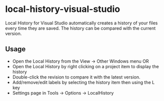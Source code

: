 local-history-visual-studio
===========================

Local History for Visual Studio automatically creates a history of your files every time they are saved. The history can be compared with the current version.

Usage
----------------------------------------------
- Open the Local History from the View -> Other Windows menu OR
- Open the Local History by right clicking on a project item to display the history
- Double-click the revision to compare it with the latest version.
- Add/remove/edit labels by selecting the history item then using the L key
- Settings page in Tools -> Options -> LocalHistory

